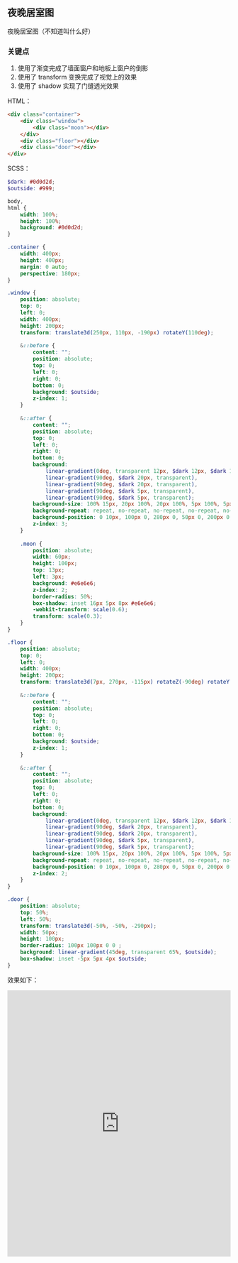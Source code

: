 ## 夜晚居室图

夜晚居室图（不知道叫什么好）

### 关键点

1. 使用了渐变完成了墙面窗户和地板上窗户的倒影
2. 使用了 transform 变换完成了视觉上的效果
3. 使用了 shadow 实现了门缝透光效果

HTML：

```HTML
<div class="container">
    <div class="window">
        <div class="moon"></div>
    </div>
    <div class="floor"></div>
    <div class="door"></div>
</div>
```

SCSS：
```scss
$dark: #0d0d2d;
$outside: #999;

body,
html {
    width: 100%;
    height: 100%;
    background: #0d0d2d;
}

.container {
    width: 400px;
    height: 400px;
    margin: 0 auto;
    perspective: 180px;
}

.window {
    position: absolute;
    top: 0;
    left: 0;
    width: 400px;
    height: 200px;
    transform: translate3d(250px, 110px, -190px) rotateY(110deg);
    
    &::before {
        content: "";
        position: absolute;
        top: 0;
        left: 0;
        right: 0;
        bottom: 0;
        background: $outside;
        z-index: 1;
    }
    
    &::after {
        content: "";
        position: absolute;
        top: 0;
        left: 0;
        right: 0;
        bottom: 0;
        background: 
            linear-gradient(0deg, transparent 12px, $dark 12px, $dark 15px),
            linear-gradient(90deg, $dark 20px, transparent),
            linear-gradient(90deg, $dark 20px, transparent),
            linear-gradient(90deg, $dark 5px, transparent),
            linear-gradient(90deg, $dark 5px, transparent);
        background-size: 100% 15px, 20px 100%, 20px 100%, 5px 100%, 5px 100%;
        background-repeat: repeat, no-repeat, no-repeat, no-repeat, no-repeat;
        background-position: 0 10px, 100px 0, 280px 0, 50px 0, 200px 0;
        z-index: 3;
    }
    
    .moon {
        position: absolute;
        width: 60px;
        height: 100px;
        top: 13px;
        left: 3px;
        background: #e6e6e6;
        z-index: 2;
        border-radius: 50%;
        box-shadow: inset 16px 5px 8px #e6e6e6;
        -webkit-transform: scale(0.6);
        transform: scale(0.3);
    }
}

.floor {
    position: absolute;
    top: 0;
    left: 0;
    width: 400px;
    height: 200px;
    transform: translate3d(7px, 270px, -115px) rotateZ(-90deg) rotateY(100deg);
    
    &::before {
        content: "";
        position: absolute;
        top: 0;
        left: 0;
        right: 0;
        bottom: 0;
        background: $outside;
        z-index: 1;
    }
    
    &::after {
        content: "";
        position: absolute;
        top: 0;
        left: 0;
        right: 0;
        bottom: 0;
        background: 
            linear-gradient(0deg, transparent 12px, $dark 12px, $dark 15px),
            linear-gradient(90deg, $dark 20px, transparent),
            linear-gradient(90deg, $dark 20px, transparent),
            linear-gradient(90deg, $dark 5px, transparent),
            linear-gradient(90deg, $dark 5px, transparent);
        background-size: 100% 15px, 20px 100%, 20px 100%, 5px 100%, 5px 100%;
        background-repeat: repeat, no-repeat, no-repeat, no-repeat, no-repeat;
        background-position: 0 10px, 100px 0, 280px 0, 50px 0, 200px 0;
        z-index: 2;
    }
}

.door {
    position: absolute;
    top: 50%;
    left: 50%;
    transform: translate3d(-50%, -50%, -290px);
    width: 50px;
    height: 100px;
    border-radius: 100px 100px 0 0 ;
    background: linear-gradient(45deg, transparent 65%, $outside);
    box-shadow: inset -5px 5px 4px $outside;
}
```

效果如下：

<iframe height="600" style="width: 100%;" scrolling="no" title="Night" src="https://codepen.io/Chokcoco/embed/gObZyBX?height=600&theme-id=default&default-tab=result" frameborder="no" allowtransparency="true" allowfullscreen="true">
  See the Pen <a href='https://codepen.io/Chokcoco/pen/gObZyBX'>Night</a> by Chokcoco
  (<a href='https://codepen.io/Chokcoco'>@Chokcoco</a>) on <a href='https://codepen.io'>CodePen</a>.
</iframe>